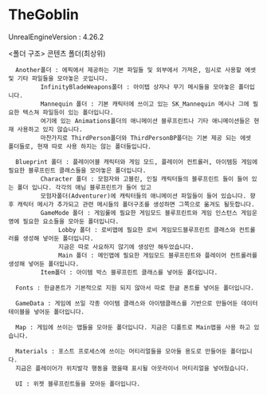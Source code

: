 # TheGoblin
 
UnrealEngineVersion : 4.26.2

<폴더 구조> 
 콘텐츠 폴더(최상위)
 
      Another폴더 : 에픽에서 제공하는 기본 파일들 및 외부에서 가져온, 임시로 사용할 에셋 및 기타 파일들을 모아놓은 곳입니다.
             InfinityBladeWeapons폴더 : 아이텝 상자나 무기 메시들을 모아놓은 폴더입니다.
             Mannequin 폴더 : 기본 캐릭터에 쓰이고 있는 SK_Mannequin 메시나 그에 필요한 텍스쳐 파일등이 있는 폴더입니다.
             여기에 있는 Animations폴더의 애니메이션 블루프린트나 기타 애니메이션들은 현재 사용하고 있지 않습니다.
             마찬가지로 ThirdPerson폴더와 ThirdPersonBP폴더는 기본 제공 되는 에셋 폴더들로, 현재 따로 사용 하지는 않는 폴더들입니다.
      
      Blueprint 폴더 : 플레이어블 캐릭터와 게임 모드, 플레이어 컨트롤러, 아이템등 게임에 필요한 블루프린트 클래스들을 모아놓은 폴더입니다.
             Character 폴더 : 모험자와 고블린, 인질 캐릭터들의 블루프린트 들이 들어 있는 폴더 입니다. 각각의 애님 블루프린트가 들어 있고 
             모험자폴더(Adventurer)에 캐릭터들의 애니메이션 파일들이 들어 있습니다. 향후 캐릭터 메시가 추가되고 관련 메시들의 폴더구조를 생성하면 그쪽으로 옮겨도 될듯합니다.
             GameMode 폴더 : 게임룰에 필요한 게임모드 블루프린트와 게임 인스턴스 게임운영에 필요한 요소들을 모아둔 폴더입니다. 
                  Lobby 폴더 : 로비맵에 필요한 로비 게임모드블루프린트 클래스와 컨트롤러를 생성해 넣어둔 폴더입니다.
                  지금은 따로 사요하지 않기에 생성만 해두었습니다.
                  Main 폴더 : 메인맵에 필요한 게임모드 블루프린트와 플레이어 컨트롤러를 생성해 넣어둔 폴더입니다.
             Item폴더 : 아이템 박스 블루프린트 클래스를 넣어둔 폴더입니다.
      
      Fonts : 한글폰트가 기본적으로 지원 되지 않아서 따로 한글 폰트를 넣어둔 폴더입니다.
      
      GameData : 게임에 쓰일 각종 아이템 클래스와 아이템클래스를 기반으로 만들어둔 데이터 테이블을 넣어둔 폴더입니다.
      
      Map : 게임에 쓰이는 맵들을 모아둔 폴더입니다. 지금은 디폴트로 Main맵을 사용 하고 있습니다.
      
      Materials : 포스트 프로세스에 쓰이는 머티리얼들을 모아둘 용도로 만들어둔 폴더입니다.
      지금은 플레이어가 위치발각 행동을 했을때 표시될 아웃라이너 머티리얼을 넣어뒀습니다.
      
      UI : 위젯 블루프린트들을 모아둔 폴더입니다.
   
